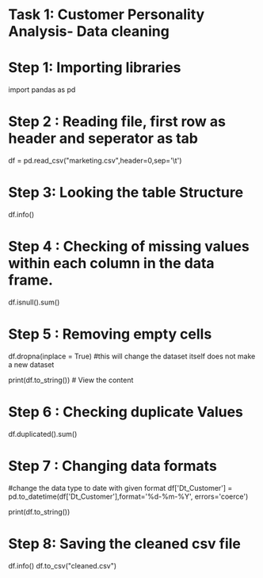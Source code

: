 # Task 1: Customer Personality Analysis- Data cleaning
# Step 1: Importing libraries
import pandas as pd

# Step 2 : Reading file, first row as header and seperator as tab
df = pd.read_csv("marketing.csv",header=0,sep='\t')

 
# Step 3: Looking the table Structure
df.info()

 
# Step 4 : Checking of missing values within each column in the data frame.
df.isnull().sum()

 
# Step 5 : Removing empty cells
df.dropna(inplace = True) #this will change the dataset itself does not make a new dataset

print(df.to_string()) # View the content

 
# Step 6 : Checking duplicate Values
df.duplicated().sum()

 
# Step 7 : Changing data formats
#change the data type to date with given format
df['Dt_Customer'] = pd.to_datetime(df['Dt_Customer'],format='%d-%m-%Y', errors='coerce')

print(df.to_string())

 
# Step 8: Saving the cleaned csv file
df.info()
df.to_csv("cleaned.csv")


